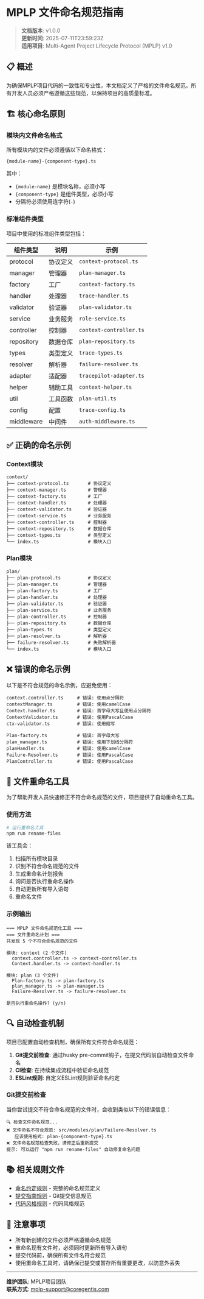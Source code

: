 # MPLP 文件命名规范指南

> **文档版本**: v1.0.0  
> **更新时间**: 2025-07-11T23:59:23Z  
> **适用项目**: Multi-Agent Project Lifecycle Protocol (MPLP) v1.0

## 📋 概述

为确保MPLP项目代码的一致性和专业性，本文档定义了严格的文件命名规范。所有开发人员必须严格遵循这些规范，以保持项目的高质量标准。

## 🏗️ 核心命名原则

### 模块内文件命名格式

所有模块内的文件必须遵循以下命名格式：

```
{module-name}-{component-type}.ts
```

其中：
- `{module-name}` 是模块名称，必须小写
- `{component-type}` 是组件类型，必须小写
- 分隔符必须使用连字符(`-`)

### 标准组件类型

项目中使用的标准组件类型包括：

| 组件类型 | 说明 | 示例 |
|---------|------|------|
| protocol | 协议定义 | `context-protocol.ts` |
| manager | 管理器 | `plan-manager.ts` |
| factory | 工厂 | `context-factory.ts` |
| handler | 处理器 | `trace-handler.ts` |
| validator | 验证器 | `plan-validator.ts` |
| service | 业务服务 | `role-service.ts` |
| controller | 控制器 | `context-controller.ts` |
| repository | 数据仓库 | `plan-repository.ts` |
| types | 类型定义 | `trace-types.ts` |
| resolver | 解析器 | `failure-resolver.ts` |
| adapter | 适配器 | `tracepilot-adapter.ts` |
| helper | 辅助工具 | `context-helper.ts` |
| util | 工具函数 | `plan-util.ts` |
| config | 配置 | `trace-config.ts` |
| middleware | 中间件 | `auth-middleware.ts` |

## ✅ 正确的命名示例

### Context模块

```
context/
├── context-protocol.ts       # 协议定义
├── context-manager.ts        # 管理器
├── context-factory.ts        # 工厂
├── context-handler.ts        # 处理器
├── context-validator.ts      # 验证器
├── context-service.ts        # 业务服务
├── context-controller.ts     # 控制器
├── context-repository.ts     # 数据仓库
├── context-types.ts          # 类型定义
└── index.ts                  # 模块入口
```

### Plan模块

```
plan/
├── plan-protocol.ts          # 协议定义
├── plan-manager.ts           # 管理器
├── plan-factory.ts           # 工厂
├── plan-handler.ts           # 处理器
├── plan-validator.ts         # 验证器
├── plan-service.ts           # 业务服务
├── plan-controller.ts        # 控制器
├── plan-repository.ts        # 数据仓库
├── plan-types.ts             # 类型定义
├── plan-resolver.ts          # 解析器
├── failure-resolver.ts       # 失败解析器
└── index.ts                  # 模块入口
```

## ❌ 错误的命名示例

以下是不符合规范的命名示例，应避免使用：

```
context.controller.ts     # 错误: 使用点分隔符
contextManager.ts         # 错误: 使用camelCase
Context.handler.ts        # 错误: 首字母大写且使用点分隔符
ContextValidator.ts       # 错误: 使用PascalCase
ctx-validator.ts          # 错误: 使用缩写

Plan-factory.ts           # 错误: 首字母大写
plan_manager.ts           # 错误: 使用下划线分隔符
planHandler.ts            # 错误: 使用camelCase
Failure-Resolver.ts       # 错误: 使用PascalCase
PlanController.ts         # 错误: 使用PascalCase
```

## 🔧 文件重命名工具

为了帮助开发人员快速修正不符合命名规范的文件，项目提供了自动重命名工具。

### 使用方法

```bash
# 运行重命名工具
npm run rename-files
```

该工具会：
1. 扫描所有模块目录
2. 识别不符合命名规范的文件
3. 生成重命名计划报告
4. 询问是否执行重命名操作
5. 自动更新所有导入语句
6. 重命名文件

### 示例输出

```
=== MPLP 文件命名规范化工具 ===
=== 文件重命名计划 ===
共发现 5 个不符合命名规范的文件

模块: context (2 个文件)
  context.controller.ts -> context-controller.ts
  Context.handler.ts -> context-handler.ts

模块: plan (3 个文件)
  Plan-factory.ts -> plan-factory.ts
  plan_manager.ts -> plan-manager.ts
  Failure-Resolver.ts -> failure-resolver.ts

是否执行重命名操作? (y/n) 
```

## 🔍 自动检查机制

项目已配置自动检查机制，确保所有文件符合命名规范：

1. **Git提交前检查**: 通过husky pre-commit钩子，在提交代码前自动检查文件命名
2. **CI检查**: 在持续集成流程中验证命名规范
3. **ESLint规则**: 自定义ESLint规则验证命名约定

### Git提交前检查

当你尝试提交不符合命名规范的文件时，会收到类似以下的错误信息：

```
🔍 检查文件命名规范...
❌ 文件命名不符合规范: src/modules/plan/Failure-Resolver.ts
   应该使用格式: plan-{component-type}.ts
❌ 文件命名规范检查失败，请修正后重新提交
提示: 可以运行 "npm run rename-files" 自动修复命名问题
```

## 📚 相关规则文件

- [命名约定规则](.cursor/rules/naming-convention.mdc) - 完整的命名规范定义
- [提交指南规则](.cursor/rules/commit-guideline.mdc) - Git提交信息规范
- [代码风格规则](.cursor/rules/code-style.mdc) - 代码风格规范

## 🚨 注意事项

- 所有新创建的文件必须严格遵循命名规范
- 重命名现有文件时，必须同时更新所有导入语句
- 提交代码前，确保所有文件名符合规范
- 使用重命名工具时，请确保已提交或暂存所有重要更改，以防意外丢失

---

**维护团队**: MPLP项目团队  
**联系方式**: mplp-support@coregentis.com 